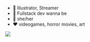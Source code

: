 - 🔭 Illustrator, Streamer
- 🌱 Fullstack dev wanna be
- 🌸 she/her
- ❤ videogames, horror movies, art
<img src="https://media3.giphy.com/media/69bK4OX5RcklWMM69Z/giphy.gif?cid=ecf05e473dpcji19xyiixsdtooy7ssmru7yubew6u482wnat&rid=giphy.gif">
<!--
**emmegray/emmegray** is a ✨ _special_ ✨ repository because its `README.md` (this file) appears on your GitHub profile.

Here are some ideas to get you started:

- 🔭 I’m currently working on ...
- 🌱 I’m currently learning ...
- 👯 I’m looking to collaborate on ...
- 🤔 I’m looking for help with ...
- 💬 Ask me about ...
- 📫 How to reach me: ...
- 😄 Pronouns: ...
- ⚡ Fun fact: ...
-->
